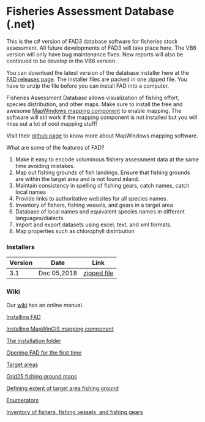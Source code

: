 # Fisheries Assessment Database (.net)

This is the c# version of FAD3 database software for fisheries stock assessment. All future developments of FAD3 will take place here. The VB6 version will only have bug maintenance fixes. New reports will also be continued to be develop in the VB6 version.

You can download the latest version of the database installer here at the [FAD releases page](https://github.com/raffyMartinez/faddotnet/releases). The installer files are packed in one zipped file. You have to unzip the file before you can install FAD into a computer.

Fisheries Assessment Database allows visualization of fishing effort, species distribution, and other maps. Make sure to install the free and awesome [MapWindows mapping component](https://github.com/raffyMartinez/fad3_vb6/blob/master/FAD3setup_3.0.211.exe) to enable mapping. The software will stil work if the mapping component is not installed but you will miss out a lot of cool mapping stuff!

Visit their [github page](https://github.com/MapWindow) to know more about MapWindows mapping software.

What are some of the features of  FAD?
1. Make it easy to encode voluminous fishery assessment data at the same time avoiding mistakes.
2. Map out fishing grounds of fish landings. Ensure that fishing grounds are within the target area and is not found inland.
3. Maintain consistency in spelling of fishing gears, catch names, catch local names
4. Provide links to authoritative websites for all species names.
5. Inventory of fishers, fishing vessels, and gears in a target area
6. Database of local names and equivalent species names in different languages/dialects. 
7. Import and export datasets using excel, text, and xml formats.
8. Map properties such as chlorophyll distribution

### Installers
|Version|Date|Link|
|-------|----|----|
|3.1    |Dec 05,2018|[zipped file](https://github.com/raffyMartinez/faddotnet/releases/download/3.1/FAD3.1.setup.zip)|

### Wiki
Our [wiki](https://github.com/raffyMartinez/faddotnet/wiki) has an online manual.

[Installing FAD](https://github.com/raffyMartinez/faddotnet/wiki/Installing-FAD)

[Installing MapWinGIS mapping component](https://github.com/raffyMartinez/faddotnet/wiki/Installing-the-mapping-component)

[The installation folder](https://github.com/raffyMartinez/faddotnet/wiki/The-installation-folder)

[Opening FAD for the first time](https://github.com/raffyMartinez/faddotnet/wiki/Opening-FAD-for-the-first-time)

[Target areas](https://github.com/raffyMartinez/faddotnet/wiki/Target-areas)

[Grid25 fishing ground maps](https://github.com/raffyMartinez/faddotnet/wiki/Grid25-fishing-ground-maps)

[Defining extent of target area fishing ground](https://github.com/raffyMartinez/faddotnet/wiki/Defining-extent-of-target-area-fishing-ground)

[Enumerators](https://github.com/raffyMartinez/faddotnet/wiki/Enumerators)

[Inventory of fishers, fishing vessels, and fishing gears](https://github.com/raffyMartinez/faddotnet/wiki/Inventory-of-fishers,-fishing-vessels,-and-fishing-gears)
